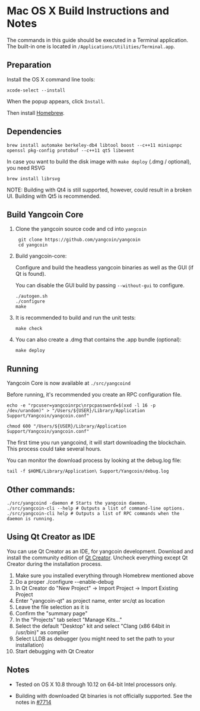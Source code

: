 Mac OS X Build Instructions and Notes
====================================
The commands in this guide should be executed in a Terminal application.
The built-in one is located in `/Applications/Utilities/Terminal.app`.

Preparation
-----------
Install the OS X command line tools:

`xcode-select --install`

When the popup appears, click `Install`.

Then install [Homebrew](http://brew.sh).

Dependencies
----------------------

    brew install automake berkeley-db4 libtool boost --c++11 miniupnpc openssl pkg-config protobuf --c++11 qt5 libevent

In case you want to build the disk image with `make deploy` (.dmg / optional), you need RSVG

    brew install librsvg

NOTE: Building with Qt4 is still supported, however, could result in a broken UI. Building with Qt5 is recommended.

Build Yangcoin Core
------------------------

1. Clone the yangcoin source code and cd into `yangcoin`

        git clone https://github.com/yangcoin/yangcoin
        cd yangcoin

2.  Build yangcoin-core:

    Configure and build the headless yangcoin binaries as well as the GUI (if Qt is found).

    You can disable the GUI build by passing `--without-gui` to configure.

        ./autogen.sh
        ./configure
        make

3.  It is recommended to build and run the unit tests:

        make check

4.  You can also create a .dmg that contains the .app bundle (optional):

        make deploy

Running
-------

Yangcoin Core is now available at `./src/yangcoind`

Before running, it's recommended you create an RPC configuration file.

    echo -e "rpcuser=yangcoinrpc\nrpcpassword=$(xxd -l 16 -p /dev/urandom)" > "/Users/${USER}/Library/Application Support/Yangcoin/yangcoin.conf"

    chmod 600 "/Users/${USER}/Library/Application Support/Yangcoin/yangcoin.conf"

The first time you run yangcoind, it will start downloading the blockchain. This process could take several hours.

You can monitor the download process by looking at the debug.log file:

    tail -f $HOME/Library/Application\ Support/Yangcoin/debug.log

Other commands:
-------

    ./src/yangcoind -daemon # Starts the yangcoin daemon.
    ./src/yangcoin-cli --help # Outputs a list of command-line options.
    ./src/yangcoin-cli help # Outputs a list of RPC commands when the daemon is running.

Using Qt Creator as IDE
------------------------
You can use Qt Creator as an IDE, for yangcoin development.
Download and install the community edition of [Qt Creator](https://www.qt.io/download/).
Uncheck everything except Qt Creator during the installation process.

1. Make sure you installed everything through Homebrew mentioned above
2. Do a proper ./configure --enable-debug
3. In Qt Creator do "New Project" -> Import Project -> Import Existing Project
4. Enter "yangcoin-qt" as project name, enter src/qt as location
5. Leave the file selection as it is
6. Confirm the "summary page"
7. In the "Projects" tab select "Manage Kits..."
8. Select the default "Desktop" kit and select "Clang (x86 64bit in /usr/bin)" as compiler
9. Select LLDB as debugger (you might need to set the path to your installation)
10. Start debugging with Qt Creator

Notes
-----

* Tested on OS X 10.8 through 10.12 on 64-bit Intel processors only.

* Building with downloaded Qt binaries is not officially supported. See the notes in [#7714](https://github.com/bitcoin/bitcoin/issues/7714)

